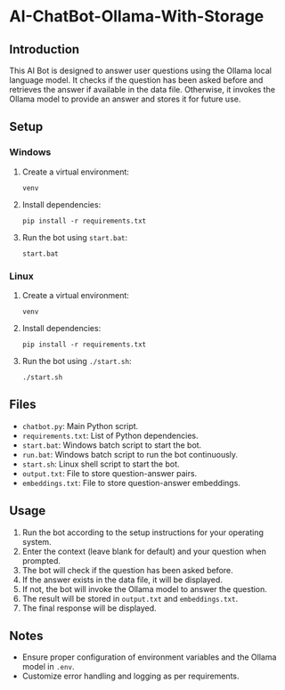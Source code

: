 # AI-ChatBot-Ollama-With-Storage

## Introduction
This AI Bot is designed to answer user questions using the Ollama local language model. It checks if the question has been asked before and retrieves the answer if available in the data file. Otherwise, it invokes the Ollama model to provide an answer and stores it for future use.

## Setup

### Windows

1. Create a virtual environment:
    ```
    venv
    ```
2. Install dependencies:
    ```
    pip install -r requirements.txt
    ```
3. Run the bot using `start.bat`:
    ```
    start.bat
    ```

### Linux

1. Create a virtual environment:
    ```
    venv
    ```
2. Install dependencies:
    ```
    pip install -r requirements.txt
    ```
3. Run the bot using `./start.sh`:
    ```
    ./start.sh
    ```

## Files
- `chatbot.py`: Main Python script.
- `requirements.txt`: List of Python dependencies.
- `start.bat`: Windows batch script to start the bot.
- `run.bat`: Windows batch script to run the bot continuously.
- `start.sh`: Linux shell script to start the bot.
- `output.txt`: File to store question-answer pairs.
- `embeddings.txt`: File to store question-answer embeddings.

## Usage
1. Run the bot according to the setup instructions for your operating system.
2. Enter the context (leave blank for default) and your question when prompted.
3. The bot will check if the question has been asked before.
4. If the answer exists in the data file, it will be displayed.
5. If not, the bot will invoke the Ollama model to answer the question.
6. The result will be stored in `output.txt` and `embeddings.txt`.
7. The final response will be displayed.

## Notes
- Ensure proper configuration of environment variables and the Ollama model in `.env`.
- Customize error handling and logging as per requirements.
